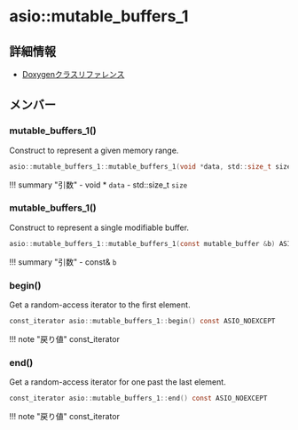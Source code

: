 # asio::mutable_buffers_1



## 詳細情報

- [Doxygenクラスリファレンス](https://lang-ship.com/reference/ESP32/latest/classasio_1_1mutable__buffers__1.html)

## メンバー





### mutable_buffers_1()
Construct to represent a given memory range.


```c
asio::mutable_buffers_1::mutable_buffers_1(void *data, std::size_t size) ASIO_NOEXCEPT
```

!!! summary "引数"
	- void * `data` 
	- std::size_t `size` 



### mutable_buffers_1()
Construct to represent a single modifiable buffer.


```c
asio::mutable_buffers_1::mutable_buffers_1(const mutable_buffer &b) ASIO_NOEXCEPT
```

!!! summary "引数"
	- const& `b` 



### begin()
Get a random-access iterator to the first element.


```c
const_iterator asio::mutable_buffers_1::begin() const ASIO_NOEXCEPT
```

!!! note "戻り値"
	const_iterator



### end()
Get a random-access iterator for one past the last element.


```c
const_iterator asio::mutable_buffers_1::end() const ASIO_NOEXCEPT
```

!!! note "戻り値"
	const_iterator



